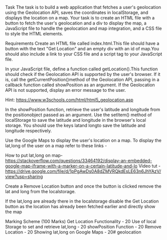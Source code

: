Task
The task is to build a web application that fetches a user's geolocation using the Geolocation API, saves the coordinates in localStorage, and displays the location on a map.
Your task is to create an HTML file with a button to fetch the user's geolocation and a div to display the map, a JavaScript file to handle the geolocation and map integration, and a CSS file to style the HTML elements.

Requirements
Create an HTML file called index.html.This file should have a button with the text "Get Location" and an empty div with an id of map.You should also include a link to your CSS file and a script tag to your JavaScript file.


In your JavaScript file, define a function called getLocation().This function should check if the Geolocation API is supported by the user's browser. If it is, call the getCurrentPosition()method of the Geolocation API, passing in a callback function called showPosition as an argument. If the Geolocation API is not supported, display an error message to the user.


Hint: https://www.w3schools.com/html/html5_geolocation.asp

In the showPosition function, retrieve the user's latitude and longitude from the positionobject passed as an argument. Use the setItem() method of localStorage to save the latitude and longitude in the browser's local storage. You should use the keys latand longto save the latitude and longitude respectively.


Use the Google Maps to display the user's location on a map. To display the lat,long of the user on a map refer to these links -


How to put lat,long on map-
https://stackoverflow.com/questions/33464192/display-an-embedded-google-map-iframe-with-a-marker-on-a-certain-latitude-and-lo
Video tut -
https://drive.google.com/file/d/1pPgAwDs0A8dZMVRQkdEsLE63n6JhYAzV/view?usp=sharing

Create a Remove Location button and once the button is clicked remove the lat and long from the localstorage.


If the lat,long are already there in the localstorage disable the Get Location button as the location has already been fetched earlier and directly show the map

Marking Scheme (100 Marks)
Get Location Functionality - 20
Use of local Storage to set and retrieve lat,long - 20
showPosition Function - 20
Remove Location - 20
Showing lat,long on Google Maps - 20# geolocation

